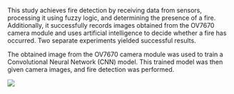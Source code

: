 
This study achieves fire detection by receiving data from sensors, processing it using fuzzy logic, and determining the presence of a fire. Additionally, it successfully records images obtained from the OV7670 camera module and uses artificial intelligence to decide whether a fire has occurred. Two separate experiments yielded successful results.


The obtained image from the OV7670 camera module was used to train a Convolutional Neural Network (CNN) model. This trained model was then given camera images, and fire detection was performed.

![](https://github.com/saygix/Fire-Detection/assets/139467552/82a88235-44a7-42bb-85f3-5c4e957b3574)
